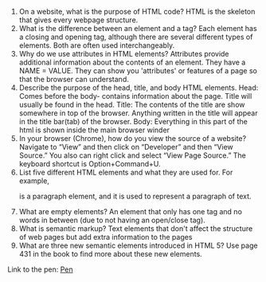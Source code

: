 1. On a website, what is the purpose of HTML code?
  HTML is the skeleton that gives every webpage structure.
2. What is the difference between an element and a tag?
  Each element has a closing and opening tag, although there are several different types of elements. Both are often used interchangeably.
3. Why do we use attributes in HTML elements?
  Attributes provide additional information about the contents of an element. They have a NAME = VALUE. They can show you 'attributes' or features of a page so that the browser can understand.
4. Describe the purpose of the head, title, and body HTML elements.
  Head: Comes before the body- contains information about the page. Title will usually be found in the head.
  Title: The contents of the title are show somewhere in top of the browser. Anything written in the title will appear in the title bar(tab) of the browser.
  Body: Everything in this part of the html is shown inside the main browser winder
5. In your browser (Chrome), how do you view the source of a website?
  Navigate to “View” and then click on “Developer” and then “View Source.” You also can right click and select “View Page Source.” The keyboard shortcut is Option+Command+U.
6. List five different HTML elements and what they are used for. For example, <p></p> is a paragraph element, and it is used to represent a paragraph of text.
  <!-- <b> : make characters bold
  <i> : make characters italic
  <sup> : make characters superscript
  <sub> : make characters subscript
  <br /> : line break
  <hr /> : Adds horizontal rule between sections
  <em> : indicates emphasis on a selected word that subtly changes the meaning of a sentence
  <blockquote> indicate that a block of test is a quotation
  <strong> indicates the content has strong importance
  <q> short quotes inside of the paragraphs
  <abbr> abbreviations or acronyms.
  <cite> for making reference
  <dfn> defining instance; indicates an instance of a new term
  <address> contain contact details for the author of the page
  <ins> shows content that has been inserted into a document
  <del> shows text that has been deleted from it.
  <s> indicates that something is no longer accurate or relevant (but should not be deleted).  -->
7. What are empty elements?
  An element that only has one tag and no words in between (due to not having an open/close tag).
8. What is semantic markup?
  Text elements that don't affect the structure of web pages but add extra information to the pages
9. What are three new semantic elements introduced in HTML 5? Use page 431 in the book to find more about these new elements.
  <!-- <header> <footer> <nav> <articles> <aside> <section> <hgroup> <figure> <figcaption> <a> -->

  Link to the pen: [Pen](https://codepen.io/andrewvallejo/pen/rNMbLNw)
